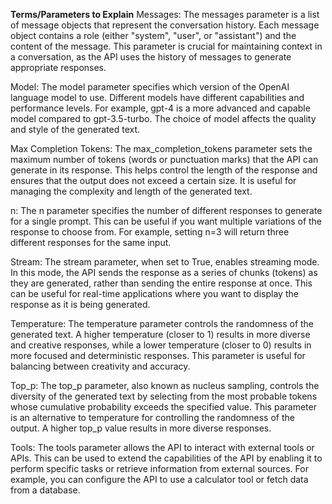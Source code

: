 **Terms/Parameters to Explain**
Messages:
The messages parameter is a list of message objects that represent the conversation history. Each message object contains a role (either "system", "user", or "assistant") and the content of the message. This parameter is crucial for maintaining context in a conversation, as the API uses the history of messages to generate appropriate responses.

Model:
The model parameter specifies which version of the OpenAI language model to use. Different models have different capabilities and performance levels. For example, gpt-4 is a more advanced and capable model compared to gpt-3.5-turbo. The choice of model affects the quality and style of the generated text.

Max Completion Tokens:
The max_completion_tokens parameter sets the maximum number of tokens (words or punctuation marks) that the API can generate in its response. This helps control the length of the response and ensures that the output does not exceed a certain size. It is useful for managing the complexity and length of the generated text.

n:
The n parameter specifies the number of different responses to generate for a single prompt. This can be useful if you want multiple variations of the response to choose from. For example, setting n=3 will return three different responses for the same input.

Stream:
The stream parameter, when set to True, enables streaming mode. In this mode, the API sends the response as a series of chunks (tokens) as they are generated, rather than sending the entire response at once. This can be useful for real-time applications where you want to display the response as it is being generated.

Temperature:
The temperature parameter controls the randomness of the generated text. A higher temperature (closer to 1) results in more diverse and creative responses, while a lower temperature (closer to 0) results in more focused and deterministic responses. This parameter is useful for balancing between creativity and accuracy.

Top_p:
The top_p parameter, also known as nucleus sampling, controls the diversity of the generated text by selecting from the most probable tokens whose cumulative probability exceeds the specified value. This parameter is an alternative to temperature for controlling the randomness of the output. A higher top_p value results in more diverse responses.

Tools:
The tools parameter allows the API to interact with external tools or APIs. This can be used to extend the capabilities of the API by enabling it to perform specific tasks or retrieve information from external sources. For example, you can configure the API to use a calculator tool or fetch data from a database.
